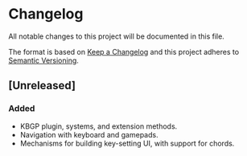 # Changelog
All notable changes to this project will be documented in this file.

The format is based on [Keep a Changelog](http://keepachangelog.com/en/1.0.0/)
and this project adheres to [Semantic Versioning](http://semver.org/spec/v2.0.0.html).

## [Unreleased]
### Added
- KBGP plugin, systems, and extension methods.
- Navigation with keyboard and gamepads.
- Mechanisms for building key-setting UI, with support for chords.

